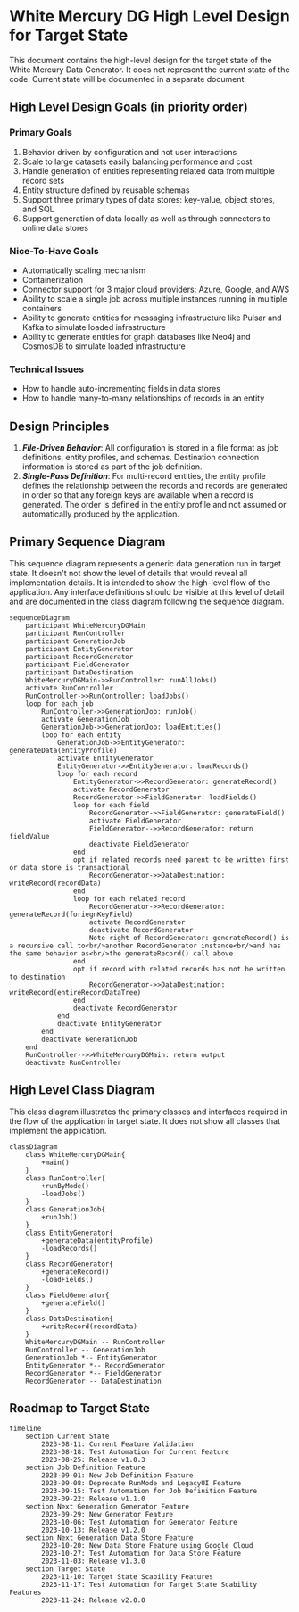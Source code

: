# White Mercury DG High Level Design for Target State

This document contains the high-level design for the target state of the White Mercury Data Generator.  It does not represent the current state of the code.  Current state will be documented in a separate document.

## High Level Design Goals (in priority order)

### Primary Goals

1. Behavior driven by configuration and not user interactions
2. Scale to large datasets easily balancing performance and cost
3. Handle generation of entities representing related data from multiple record sets
4. Entity structure defined by reusable schemas
5. Support three primary types of data stores: key-value, object stores, and SQL
6. Support generation of data locally as well as through connectors to online data stores

### Nice-To-Have Goals

* Automatically scaling mechanism
* Containerization
* Connector support for 3 major cloud providers: Azure, Google, and AWS
* Ability to scale a single job across multiple instances running in multiple containers
* Ability to generate entities for messaging infrastructure like Pulsar and Kafka to simulate loaded infrastructure
* Ability to generate entities for graph databases like Neo4j and CosmosDB to simulate loaded infrastructure

### Technical Issues

* How to handle auto-incrementing fields in data stores
* How to handle many-to-many relationships of records in an entity

## Design Principles

1. ***File-Driven Behavior***: All configuration is stored in a file format as job definitions, entity profiles, and schemas.  Destination connection information is stored as part of the job definition.
2. ***Single-Pass Definition***: For multi-record entities, the entity profile defines the relationship between the records and records are generated in order so that any foreign keys are available when a record is generated.  The order is defined in the entity profile and not assumed or automatically produced by the application.

## Primary Sequence Diagram

This sequence diagram represents a generic data generation run in target state.  It doesn't not show the level of details that would reveal all implementation details.  It is intended to show the high-level flow of the application.  Any interface definitions should be visible at this level of detail and are documented in the class diagram following the sequence diagram.

```mermaid
sequenceDiagram
    participant WhiteMercuryDGMain
    participant RunController
    participant GenerationJob
    participant EntityGenerator
    participant RecordGenerator
    participant FieldGenerator
    participant DataDestination
    WhiteMercuryDGMain->>RunController: runAllJobs()
    activate RunController
    RunController->>RunController: loadJobs()
    loop for each job
        RunController->>GenerationJob: runJob()
        activate GenerationJob
        GenerationJob->>GenerationJob: loadEntities()
        loop for each entity
            GenerationJob->>EntityGenerator: generateData(entityProfile)
            activate EntityGenerator
            EntityGenerator->>EntityGenerator: loadRecords()
            loop for each record
                EntityGenerator->>RecordGenerator: generateRecord()
                activate RecordGenerator
                RecordGenerator->>FieldGenerator: loadFields()
                loop for each field
                    RecordGenerator->>FieldGenerator: generateField()
                    activate FieldGenerator
                    FieldGenerator-->>RecordGenerator: return fieldValue
                    deactivate FieldGenerator
                end
                opt if related records need parent to be written first or data store is transactional
                    RecordGenerator->>DataDestination: writeRecord(recordData)
                end
                loop for each related record
                    RecordGenerator->>RecordGenerator: generateRecord(foriegnKeyField)
                    activate RecordGenerator
                    deactivate RecordGenerator
                    Note right of RecordGenerator: generateRecord() is a recursive call to<br/>another RecordGenerator instance<br/>and has the same behavior as<br/>the generateRecord() call above
                end
                opt if record with related records has not be written to destination
                    RecordGenerator->>DataDestination: writeRecord(entireRecordDataTree)
                end
                deactivate RecordGenerator
            end
            deactivate EntityGenerator
        end
        deactivate GenerationJob
    end
    RunController-->>WhiteMercuryDGMain: return output
    deactivate RunController
```

## High Level Class Diagram

This class diagram illustrates the primary classes and interfaces required in the flow of the application in target state.  It does not show all classes that implement the application.

```mermaid
classDiagram
    class WhiteMercuryDGMain{
        +main()
    }
    class RunController{
        +runByMode()
        -loadJobs()
    }
    class GenerationJob{
        +runJob()
    }
    class EntityGenerator{
        +generateData(entityProfile)
        -loadRecords()
    }
    class RecordGenerator{
        +generateRecord()
        -loadFields()
    }
    class FieldGenerator{
        +generateField()
    }
    class DataDestination{
        +writeRecord(recordData)
    }
    WhiteMercuryDGMain -- RunController
    RunController -- GenerationJob
    GenerationJob *-- EntityGenerator
    EntityGenerator *-- RecordGenerator
    RecordGenerator *-- FieldGenerator
    RecordGenerator -- DataDestination    
```

## Roadmap to Target State

```mermaid
timeline
    section Current State
        2023-08-11: Current Feature Validation
        2023-08-18: Test Automation for Current Feature
        2023-08-25: Release v1.0.3
    section Job Definition Feature
        2023-09-01: New Job Definition Feature
        2023-09-08: Deprecate RunMode and LegacyUI Feature
        2023-09-15: Test Automation for Job Definition Feature
        2023-09-22: Release v1.1.0
    section Next Generation Generator Feature
        2023-09-29: New Generator Feature
        2023-10-06: Test Automation for Generator Feature
        2023-10-13: Release v1.2.0
    section Next Generation Data Store Feature
        2023-10-20: New Data Store Feature using Google Cloud
        2023-10-27: Test Automation for Data Store Feature
        2023-11-03: Release v1.3.0
    section Target State
        2023-11-10: Target State Scability Features
        2023-11-17: Test Automation for Target State Scability Features
        2023-11-24: Release v2.0.0
```
